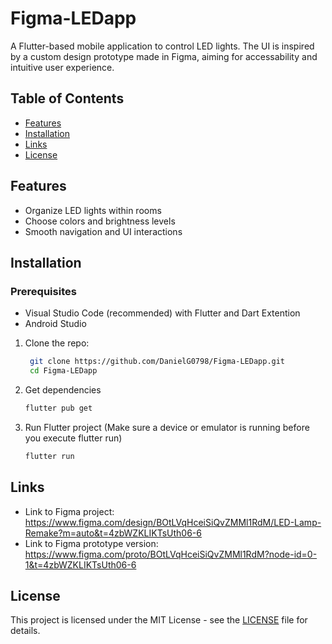 # Figma-LEDapp

A Flutter-based mobile application to control LED lights. The UI is inspired by a custom design prototype made in Figma, aiming for accessability and intuitive user experience.

## Table of Contents

- [Features](#features)
- [Installation](#installation)
- [Links](#links)
- [License](#license)
  
## Features

- Organize LED lights within rooms
- Choose colors and brightness levels
- Smooth navigation and UI interactions
  
## Installation

### Prerequisites
  - Visual Studio Code (recommended)
      with Flutter
      and Dart Extention
  - Android Studio

1. Clone the repo:
   ```bash
    git clone https://github.com/DanielG0798/Figma-LEDapp.git
    cd Figma-LEDapp
   ```
2. Get dependencies
   ```bash
   flutter pub get
   ```
3. Run Flutter project (Make sure a device or emulator is running before you execute flutter run)
   ```bash
   flutter run
   ```

## Links

- Link to Figma project: https://www.figma.com/design/BOtLVqHceiSiQvZMMl1RdM/LED-Lamp-Remake?m=auto&t=4zbWZKLIKTsUth06-6
- Link to Figma prototype version: https://www.figma.com/proto/BOtLVqHceiSiQvZMMl1RdM?node-id=0-1&t=4zbWZKLIKTsUth06-6

## License

This project is licensed under the MIT License - see the [LICENSE](LICENSE) file for details.

